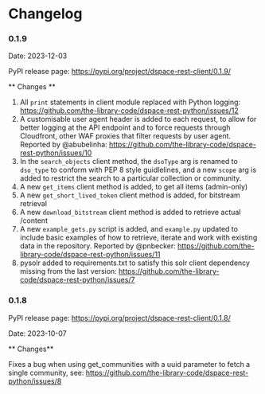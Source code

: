 # Changelog

### 0.1.9

Date: 2023-12-03

PyPI release page: https://pypi.org/project/dspace-rest-client/0.1.9/

** Changes **

1. All `print` statements in client module replaced with Python logging: https://github.com/the-library-code/dspace-rest-python/issues/12
2. A customisable user agent header is added to each request, to allow for better logging at the
API endpoint and to force requests through Cloudfront, other WAF proxies that filter
requests by user agent. Reported by @abubelinha: https://github.com/the-library-code/dspace-rest-python/issues/10
3. In the `search_objects` client method, the `dsoType` arg is renamed to `dso_type` to conform with
PEP 8 style guidlelines, and a new `scope` arg is added to restrict the search to a particular collection or community.
4. A new `get_items` client method is added, to get all items (admin-only)
5. A new `get_short_lived_token` client method is added, for bitstream retrieval
6. A new `download_bitstream` client method is added to retrieve actual /content
7. A new `example_gets.py` script is added, and `example.py` updated to include basic examples of how to retrieve, iterate and work with existing data in the repository. Reported by @pnbecker: https://github.com/the-library-code/dspace-rest-python/issues/11
8. pysolr added to requirements.txt to satisfy this solr client dependency missing from the last version: https://github.com/the-library-code/dspace-rest-python/issues/7

### 0.1.8

PyPI release page: https://pypi.org/project/dspace-rest-client/0.1.8/

Date: 2023-10-07

** Changes**

Fixes a bug when using get_communities with a uuid parameter to fetch a single community, 
see: https://github.com/the-library-code/dspace-rest-python/issues/8